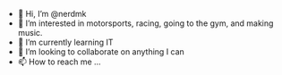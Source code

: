 - 👋 Hi, I’m @nerdmk
- 👀 I’m interested in motorsports, racing, going to the gym, and making music.
- 🌱 I’m currently learning IT
- 💞️ I’m looking to collaborate on anything I can
- 📫 How to reach me ...

<!---
nerdmk/nerdmk is a ✨ special ✨ repository because its `README.md` (this file) appears on your GitHub profile.
You can click the Preview link to take a look at your changes.
--->
